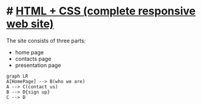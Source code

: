 # # [HTML + CSS (complete responsive web site)](%28https://youtu.be/2W1bDbDYQ_o%29)

The site consists of three parts: 
 - home page
 - contacts page
 - presentation page 
 

```mermaid
graph LR
A[HomePage] --> B(who we are)
A --> C(contact us)
B --> D{sign up}
C --> D
```


